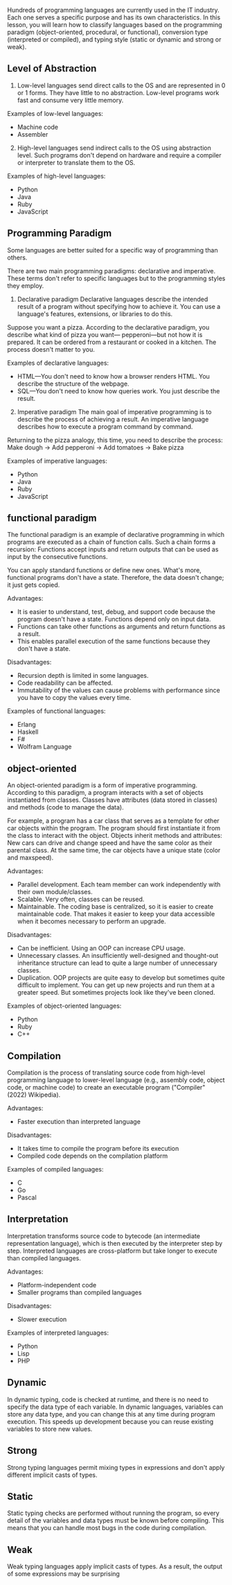 Hundreds of programming languages are currently used in the IT industry. Each one serves a specific purpose and has its own characteristics. In this lesson, you will learn how to classify languages based on the programming paradigm (object-oriented, procedural, or functional), conversion type (interpreted or compiled), and typing style (static or dynamic and strong or weak).


## Level of Abstraction

1. Low-level languages send direct calls to the OS and are represented in 0 or 1 forms. They have little to no abstraction. Low-level programs work fast and consume very little memory.

Examples of low-level languages:
- Machine code
- Assembler


2. High-level languages send indirect calls to the OS using abstraction level. Such programs don't depend on hardware and require a compiler or interpreter to translate them to the OS.

Examples of high-level languages:
- Python
- Java
- Ruby
- JavaScript

## Programming Paradigm
Some languages are better suited for a specific way of programming than others.

There are two main programming paradigms: declarative and imperative. These terms don't refer to specific languages but to the programming styles they employ.

1. Declarative paradigm
Declarative languages describe the intended result of a program without specifying how to achieve it. You can use a language's features, extensions, or libraries to do this.

Suppose you want a pizza. According to the declarative paradigm, you describe what kind of pizza you want— pepperoni—but not how it is prepared. It can be ordered from a restaurant or cooked in a kitchen. The process doesn't matter to you.

Examples of declarative languages:
- HTML—You don't need to know how a browser renders HTML. You describe the structure of the webpage.
- SQL—You don't need to know how queries work. You just describe the result.

2. Imperative paradigm
The main goal of imperative programming is to describe the process of achieving a result. An imperative language describes how to execute a program command by command.

Returning to the pizza analogy, this time, you need to describe the process:
Make dough → Add pepperoni → Add tomatoes → Bake pizza

Examples of imperative languages:
- Python
- Java
- Ruby
- JavaScript


##  functional paradigm
The functional paradigm is an example of declarative programming in which programs are executed as a chain of function calls. Such a chain forms a recursion: Functions accept inputs and return outputs that can be used as input by the consecutive functions.

You can apply standard functions or define new ones. What's more, functional programs don't have a state. Therefore, the data doesn't change; it just gets copied.

Advantages:
- It is easier to understand, test, debug, and support code because the program doesn't have a state. Functions depend only on input data.
- Functions can take other functions as arguments and return functions as a result.
- This enables parallel execution of the same functions because they don't have a state.

Disadvantages:
- Recursion depth is limited in some languages.
- Code readability can be affected.
- Immutability of the values can cause problems with performance since you have to copy the values every time.

Examples of functional languages:
- Erlang
- Haskell
- F#
- Wolfram Language

##  object-oriented
An object-oriented paradigm is a form of imperative programming. According to this paradigm, a program interacts with a set of objects instantiated from classes. Classes have attributes (data stored in classes) and methods (code to manage the data).

For example, a program has a car class that serves as a template for other car objects within the program. The program should first instantiate it from the class to interact with the object. Objects inherit methods and attributes: New cars can drive and change speed and have the same color as their parental class. At the same time, the car objects have a unique state (color and maxspeed).

Advantages:
- Parallel development. Each team member can work independently with their own module/classes.
- Scalable. Very often, classes can be reused.
- Maintainable. The coding base is centralized, so it is easier to create maintainable code. That makes it easier to keep your data accessible when it becomes necessary to perform an upgrade.

Disadvantages:
- Can be inefficient. Using an OOP can increase CPU usage.
- Unnecessary classes. An insufficiently well-designed and thought-out inheritance structure can lead to quite a large number of unnecessary classes.
- Duplication. OOP projects are quite easy to develop but sometimes quite difficult to implement. You can get up new projects and run them at a greater speed. But sometimes projects look like they've been cloned.

Examples of object-oriented languages:
- Python
- Ruby
- C++

## Compilation
Compilation is the process of translating source code from high-level programming language to lower-level language (e.g., assembly code, object code, or machine code) to create an executable program ("Compiler" (2022) Wikipedia).

Advantages:
- Faster execution than interpreted language

Disadvantages:
- It takes time to compile the program before its execution
- Compiled code depends on the compilation platform

Examples of compiled languages:
- C
- Go
- Pascal

## Interpretation
Interpretation transforms source code to bytecode (an intermediate representation language), which is then executed by the interpreter step by step. Interpreted languages are cross-platform but take longer to execute than compiled languages.

Advantages:
- Platform-independent code
- Smaller programs than compiled languages

Disadvantages:
- Slower execution

Examples of interpreted languages:
- Python
- Lisp
- PHP


## Dynamic
In dynamic typing, code is checked at runtime, and there is no need to specify the data type of each variable. In dynamic languages, variables can store any data type, and you can change this at any time during program execution. This speeds up development because you can reuse existing variables to store new values.

## Strong
Strong typing languages permit mixing types in expressions and don't apply different implicit casts of types.

## Static
Static typing checks are performed without running the program, so every detail of the variables and data types must be known before compiling. This means that you can handle most bugs in the code during compilation.

## Weak
Weak typing languages apply implicit casts of types. As a result, the output of some expressions may be surprising